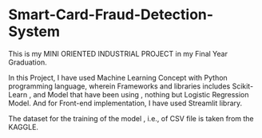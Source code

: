# Smart-Card-Fraud-Detection-System

This is my MINI ORIENTED INDUSTRIAL PROJECT in my Final Year Graduation.

In this Project, I have used Machine Learning Concept with Python programming language, wherein Frameworks and libraries includes Scikit-Learn , and Model that have been using , nothing but Logistic Regression Model. And for Front-end implementation, I have used Streamlit library.


The dataset for the training of the model , i.e., of CSV file is taken from the KAGGLE.
